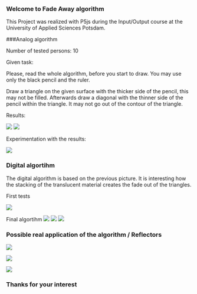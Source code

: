 ### Welcome to Fade Away algorithm

This Project was realized with P5js during the Input/Output course  at the University of Applied Sciences Potsdam.

###Analog algorithm

Number of tested persons: 10 

Given task:

Please, read the whole algorithm, before you start to draw. You may use only the black pencil and the ruler. 

Draw a triangle on the given surface with the thicker side of the pencil, this may not be filled. Afterwards draw a diagonal with the thinner side of the pencil within the triangle. It may not go out of the contour of the triangle.  


Results:

![](https://github.com/lpaubielsa/FadeAway/blob/master/img./AnalogResults1.png?raw=true)
![](https://github.com/lpaubielsa/FadeAway/blob/master/img./AnalogResults2.png?raw=true)

Experimentation with the results:

![](https://github.com/lpaubielsa/FadeAway/blob/master/img./Analogexperimentation.png?raw=true)

### Digital algortihm

The digital algorithm is based on the previous picture. It is interesting how the stacking of the translucent material creates the fade out of the triangles.

First tests

![](https://github.com/lpaubielsa/FadeAway/blob/master/img./fourexamples.jpg?raw=true)

Final algortihm
![](https://github.com/lpaubielsa/FadeAway/blob/master/img./fadeaway1.png?raw=true)
![](https://github.com/lpaubielsa/FadeAway/blob/master/img./fadeaway2.png?raw=true)
![](https://github.com/lpaubielsa/FadeAway/blob/master/img./fadeaway3.png?raw=true)

### Possible real application of the algorithm / Reflectors

![](https://github.com/lpaubielsa/FadeAway/blob/master/img./MockupAirstrip.jpg?raw=true)

![](https://github.com/lpaubielsa/FadeAway/blob/master/img./MockupHairpinBend.jpg?raw=true)

![](https://github.com/lpaubielsa/FadeAway/blob/master/img./MockupTunnel.jpg?raw=true)

### Thanks for your interest

